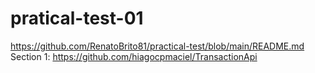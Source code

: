# pratical-test-01
https://github.com/RenatoBrito81/practical-test/blob/main/README.md
Section 1:
https://github.com/hiagocpmaciel/TransactionApi

